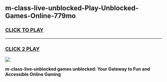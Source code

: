 
## m-class-live-unblocked-Play-Unblocked-Games-Online-779mo
<h3>
<a href="https://premium76.site?title=m-class-live-unblocked&ref=25A">CLICK TO PLAY</a></h3>
<hr>

<h3>
<a href="https://premium76.site?title=m-class-live-unblocked&ref=25A">CLICK 2 PLAY</a>
  
</h3>

<a href="https://premium76.site?title=m-class-live-unblocked&ref=25A"><img src="https://clearcache.store/games.png"></a>


**m-class-live-unblocked games unblocked: Your Gateway to Fun and Accessible Online Gaming**
